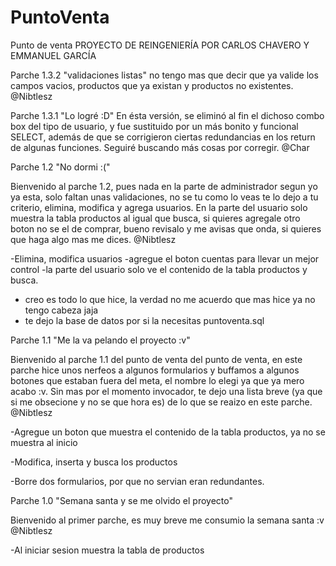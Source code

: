 ﻿# PuntoVenta
Punto de venta
PROYECTO DE REINGENIERÍA POR CARLOS CHAVERO Y EMMANUEL GARCÍA

Parche 1.3.2 "validaciones listas" no tengo mas que decir que ya valide los campos vacios, productos que ya existan y productos no existentes. @Nibtlesz



Parche 1.3.1 "Lo logré :D"
En ésta versión, se eliminó al fin el dichoso combo box del tipo de usuario, y fue sustituido por un más bonito y funcional SELECT, además de que se corrigieron ciertas redundancias en los return de algunas funciones. Seguiré buscando más cosas por corregir.
@Char

Parche 1.2 "No dormi :("

Bienvenido al parche 1.2, pues nada en la parte de administrador segun yo ya esta, solo faltan
unas validaciones, no se tu como lo veas te lo dejo a tu criterio, elimina, modifica y agrega usuarios.
En la parte del usuario solo muestra la tabla productos al igual que busca, si quieres agregale otro boton no se el de comprar, bueno
revisalo y me avisas que onda, si quieres que haga algo mas me dices.
@Nibtlesz

-Elimina, modifica usuarios
-agregue el boton cuentas para llevar un mejor control
-la parte del usuario solo ve el contenido de la tabla productos y busca.
- creo es todo lo que hice, la verdad no me acuerdo que mas hice ya no tengo cabeza jaja
- te dejo la base de datos por si la necesitas puntoventa.sql


Parche 1.1 "Me la va pelando el proyecto :v"

Bienvenido al parche 1.1 del punto de venta del punto de venta, en este parche hice unos nerfeos
a algunos formularios y buffamos a algunos botones que estaban fuera del meta, el nombre lo elegi
ya que ya mero acabo :v.
Sin mas por el momento invocador, te dejo una lista breve (ya que si me obsecione y no se que hora es)
de lo que se reaizo en este parche.
@Nibtlesz

-Agregue un boton que muestra el contenido de la tabla productos, ya no se muestra al inicio

-Modifica, inserta y busca los productos

-Borre dos formularios, por que no servian eran redundantes.

Parche 1.0 "Semana santa y se me olvido el proyecto"

Bienvenido al primer parche, es muy breve me consumio la semana santa :v
@Nibtlesz

-Al iniciar sesion muestra la tabla de productos